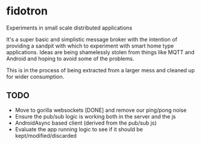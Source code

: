 # fidotron
Experiments in small scale distributed applications

It's a super basic and simplistic message broker with the intention of providing a sandpit 
with which to experiment with smart home type applications. Ideas are being shamelessly 
stolen from things like MQTT and Android and hoping to avoid some of the problems.

This is in the process of being extracted from a larger mess and cleaned up for wider
consumption.

## TODO
* Move to gorilla websockets [DONE] and remove our ping/pong noise
* Ensure the pub/sub logic is working both in the server and the js
* AndroidAsync based client (derived from the pub/sub js)
* Evaluate the app running logic to see if it should be kept/modified/discarded